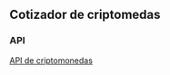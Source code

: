 ## Cotizador de criptomedas
### API
[API de criptomonedas](http://min-api.cryptocompare.com/documentation "API de criptomonedas")


